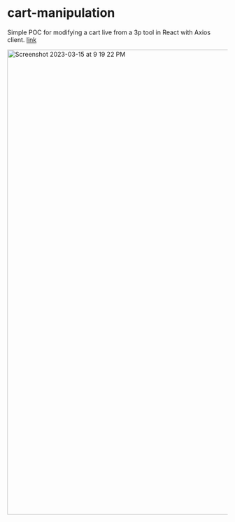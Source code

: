 # cart-manipulation

Simple POC for modifying a cart live from a 3p tool in React with Axios client. [link](https://codesandbox.io/p/github/vixdug/cart-manipulation/main?create=true&file=%2FREADME.md)

<img width="1062" alt="Screenshot 2023-03-15 at 9 19 22 PM" src="https://user-images.githubusercontent.com/13055367/225513302-e92d1d3b-6cf4-4687-a1b3-cf2ac51426e8.png">


